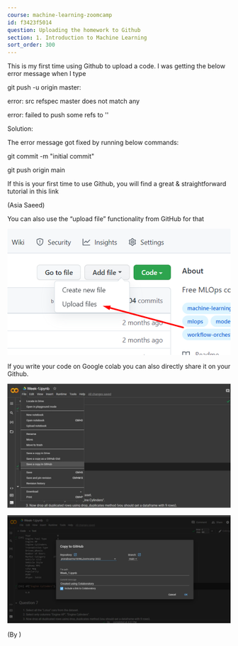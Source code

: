 ```yaml
---
course: machine-learning-zoomcamp
id: f3423f5014
question: Uploading the homework to Github
section: 1. Introduction to Machine Learning
sort_order: 300
---
```


This is my first time using Github to upload a code. I was getting the below error message when I type

git push -u origin master:

error: src refspec master does not match any

error: failed to push some refs to ''

Solution:

The error message got fixed by running below commands:

git commit -m "initial commit"

git push origin main

If this is your first time to use Github, you will find a great & straightforward tutorial in this link

(Asia Saeed)

You can also use the “upload file” functionality from GitHub for that

![Image](images/machine-learning-zoomcamp/image_b1bb532e.png)

If you write your code on Google colab you can also directly share it on your Github.

![Image](images/machine-learning-zoomcamp/image_5921040c.jpg)

![Image](images/machine-learning-zoomcamp/image_c812cf91.png)

(By )

